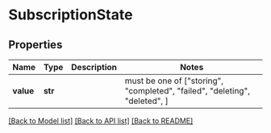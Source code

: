 # SubscriptionState


## Properties
Name | Type | Description | Notes
------------ | ------------- | ------------- | -------------
**value** | **str** |  |  must be one of ["storing", "completed", "failed", "deleting", "deleted", ]

[[Back to Model list]](../README.md#documentation-for-models) [[Back to API list]](../README.md#documentation-for-api-endpoints) [[Back to README]](../README.md)


